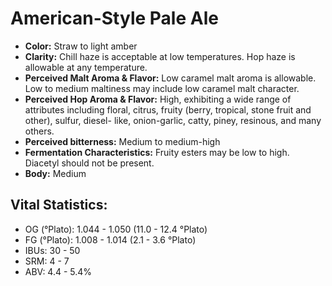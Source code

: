 # American-Style Pale Ale

- **Color:** Straw to light amber
- **Clarity:** Chill haze is acceptable at low temperatures. Hop haze is allowable at any temperature.
- **Perceived Malt Aroma & Flavor:** Low caramel malt aroma is allowable. Low to medium maltiness may include low caramel malt character.
- **Perceived Hop Aroma & Flavor:** High, exhibiting a wide range of attributes including floral, citrus, fruity (berry, tropical, stone fruit and other), sulfur, diesel- like, onion-garlic, catty, piney, resinous, and many others.
- **Perceived bitterness:** Medium to medium-high
- **Fermentation Characteristics:** Fruity esters may be low to high. Diacetyl should not be present.
- **Body:** Medium

## Vital Statistics:

- OG (°Plato): 1.044 - 1.050 (11.0 - 12.4 °Plato)
- FG (°Plato): 1.008 - 1.014 (2.1 - 3.6 °Plato)
- IBUs: 30 - 50
- SRM: 4 - 7
- ABV: 4.4 - 5.4% 
